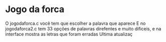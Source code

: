 # Jogo da forca
O jogodaforca.c você tem que escolher a palavra que aparece
E no jogodaforca2.c tem 33 opções de palavras direfentes e muito dificeis, e na interface mostra as letras que foram erradas
Ultima atualizaç
